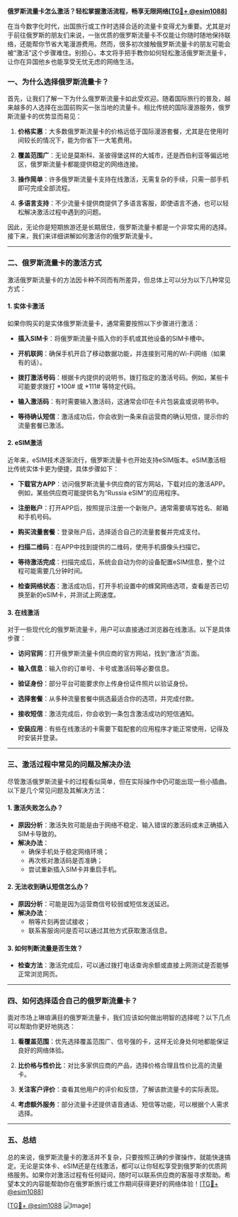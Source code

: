 **俄罗斯流量卡怎么激活？轻松掌握激活流程，畅享无限网络[[TG💪+ @esim1088](https://t.me/s/esim1088)]**

在当今数字化时代，出国旅行或工作时选择合适的流量卡变得尤为重要。尤其是对于前往俄罗斯的朋友们来说，一张优质的俄罗斯流量卡不仅能让你随时随地保持联络，还能帮你节省大笔漫游费用。然而，很多初次接触俄罗斯流量卡的朋友可能会被“激活”这个步骤难住。别担心，本文将手把手教你如何轻松激活俄罗斯流量卡，让你在异国他乡也能享受无忧无虑的网络生活。

### **一、为什么选择俄罗斯流量卡？**

首先，让我们了解一下为什么俄罗斯流量卡如此受欢迎。随着国际旅行的普及，越来越多的人选择在出国前购买一张当地的流量卡。相比传统的国际漫游服务，俄罗斯流量卡的优势显而易见：

1. **价格实惠**：大多数俄罗斯流量卡的价格远低于国际漫游套餐，尤其是在使用时间较长的情况下，能为你省下一大笔费用。
   
2. **覆盖范围广**：无论是莫斯科、圣彼得堡这样的大城市，还是西伯利亚等偏远地区，俄罗斯流量卡都能提供稳定的网络连接。

3. **操作简单**：许多俄罗斯流量卡支持在线激活，无需复杂的手续，只需一部手机即可完成全部流程。

4. **多语言支持**：不少流量卡提供商提供了多语言客服，即使语言不通，也可以轻松解决激活过程中遇到的问题。

因此，无论你是短期旅游还是长期居住，俄罗斯流量卡都是一个非常实用的选择。接下来，我们来详细讲解如何激活你的俄罗斯流量卡。

---

### **二、俄罗斯流量卡的激活方式**

激活俄罗斯流量卡的方法因卡种不同而有所差异，但总体上可以分为以下几种常见方式：

#### **1. 实体卡激活**
如果你购买的是实体俄罗斯流量卡，通常需要按照以下步骤进行激活：

- **插入SIM卡**：将俄罗斯流量卡插入你的手机或其他设备的SIM卡槽中。
  
- **开机联网**：确保手机开启了移动数据功能，并连接到可用的Wi-Fi网络（如果有的话）。
  
- **拨打激活号码**：根据卡内提供的说明书，拨打指定的激活号码。例如，某些卡可能要求拨打 *100# 或 *111# 等特定代码。
  
- **输入激活码**：有时需要输入激活码，这通常会印在卡片包装盒或说明书中。
  
- **等待确认短信**：激活成功后，你会收到一条来自运营商的确认短信，提示你的流量套餐已激活。

#### **2. eSIM激活**
近年来，eSIM技术逐渐流行，俄罗斯流量卡也开始支持eSIM版本。eSIM激活相比传统实体卡更为便捷，具体步骤如下：

- **下载官方APP**：访问俄罗斯流量卡供应商的官方网站，下载对应的激活APP。例如，某些供应商可能提供名为“Russia eSIM”的应用程序。
  
- **注册账户**：打开APP后，按照提示注册一个新账户。通常需要填写姓名、邮箱和手机号码。
  
- **购买流量套餐**：登录账户后，选择适合自己的流量套餐并完成支付。
  
- **扫描二维码**：在APP中找到提供的二维码，使用手机摄像头扫描它。
  
- **等待激活完成**：扫描完成后，系统会自动为你的设备配置eSIM信息，整个过程可能需要几分钟时间。
  
- **检查网络状态**：激活成功后，打开手机设置中的蜂窝网络选项，查看是否已切换至新的eSIM卡，并测试上网速度。

#### **3. 在线激活**
对于一些现代化的俄罗斯流量卡，用户可以直接通过浏览器在线激活。以下是具体步骤：

- **访问官网**：打开俄罗斯流量卡供应商的官方网站，找到“激活”页面。
  
- **输入信息**：输入你的订单号、卡号或激活码等必要信息。
  
- **验证身份**：部分平台可能要求你上传身份证件照片以验证身份。
  
- **选择套餐**：从多种流量套餐中挑选最适合你的选项，并完成付款。
  
- **接收短信**：激活完成后，你会收到一条包含激活成功的短信通知。
  
- **安装应用**：有些在线激活的卡需要下载配套的应用程序才能正常使用，记得及时安装并登录。

---

### **三、激活过程中常见的问题及解决办法**

尽管激活俄罗斯流量卡的过程看似简单，但在实际操作中仍可能出现一些小插曲。以下是几个常见问题及其解决方法：

#### **1. 激活失败怎么办？**
- **原因分析**：激活失败可能是由于网络不稳定、输入错误的激活码或未正确插入SIM卡导致的。
- **解决办法**：
  - 确保手机处于稳定网络环境；
  - 再次核对激活码是否准确；
  - 尝试重新插入SIM卡并重启手机。

#### **2. 无法收到确认短信怎么办？**
- **原因分析**：可能是因为运营商信号较弱或短信发送延迟。
- **解决办法**：
  - 稍等片刻再尝试接收；
  - 联系客服询问是否可以通过其他方式获取激活信息。

#### **3. 如何判断流量是否生效？**
- **检查方法**：激活完成后，可以通过拨打电话查询余额或直接上网测试是否能够正常浏览网页。

---

### **四、如何选择适合自己的俄罗斯流量卡？**

面对市场上琳琅满目的俄罗斯流量卡，我们应该如何做出明智的选择呢？以下几点可以帮助你更好地挑选：

1. **看覆盖范围**：优先选择覆盖范围广、信号强的卡，这样无论身处何地都能保证良好的网络体验。
   
2. **比价格与性价比**：对比多家供应商的产品，选择价格合理且性价比高的流量卡。
   
3. **关注客户评价**：查看其他用户的评价和反馈，了解该款流量卡的实际表现。
   
4. **考虑额外服务**：部分流量卡还提供语音通话、短信等功能，可以根据个人需求选择。

---

### **五、总结**

总的来说，俄罗斯流量卡的激活并不复杂，只要按照正确的步骤操作，就能快速搞定。无论是实体卡、eSIM还是在线激活，都可以让你轻松享受到俄罗斯的优质网络服务。如果你对激活过程有任何疑问，随时可以联系供应商的客服寻求帮助。希望本文的内容能帮助你在俄罗斯旅行或工作期间获得更好的网络体验！[[TG💪+ @esim1088](https://t.me/s/esim1088)]

[[TG💪+ @esim1088](https://t.me/s/esim1088) ![Image](https://i.postimg.cc/4NQfJmqS/Snipaste-2025-05-13-00-14-12.png)]
